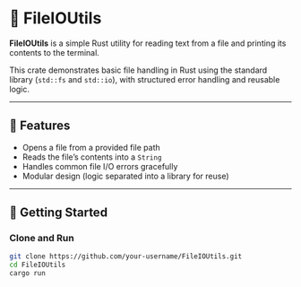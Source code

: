 # 📄 FileIOUtils

**FileIOUtils** is a simple Rust utility for reading text from a file and printing its contents to the terminal.

This crate demonstrates basic file handling in Rust using the standard library (`std::fs` and `std::io`), with structured error handling and reusable logic.

---

## 🧰 Features

- Opens a file from a provided file path
- Reads the file’s contents into a `String`
- Handles common file I/O errors gracefully
- Modular design (logic separated into a library for reuse)

---

## 🚀 Getting Started

### Clone and Run

```bash
git clone https://github.com/your-username/FileIOUtils.git
cd FileIOUtils
cargo run
